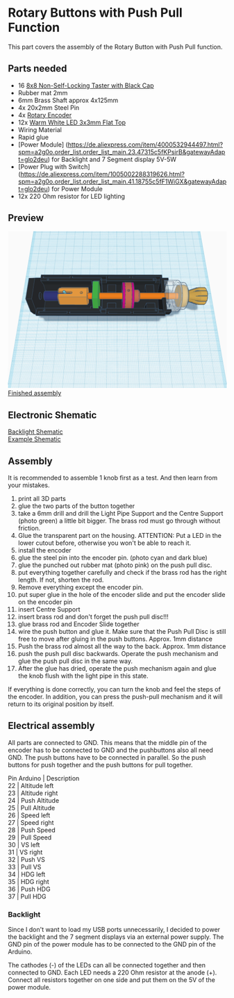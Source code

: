 # Rotary Buttons with Push Pull Function
This part covers the assembly of the Rotary Button with Push Pull function.

## Parts needed
- 16 [8x8 Non-Self-Locking Taster with Black Cap](https://de.aliexpress.com/item/4001159367703.html?spm=a2g0o.cart.0.0.5fbb4ae4lgbDyt&mp=1&gatewayAdapt=glo2deu)
- Rubber mat 2mm
- 6mm Brass Shaft approx 4x125mm
- 4x 20x2mm Steel Pin
- 4x [Rotary Encoder](https://de.aliexpress.com/item/1005002358274622.html?spm=a2g0o.cart.0.0.5fbb4ae4dFC68d&mp=1&gatewayAdapt=glo2deu)
- 12x [Warm White LED 3x3mm Flat Top](https://de.aliexpress.com/item/32757762886.html?spm=a2g0o.cart.0.0.230b4ae42b9wfW&mp=1&gatewayAdapt=glo2deu)
- Wiring Material
- Rapid glue
- [Power Module] (https://de.aliexpress.com/item/4000532944497.html?spm=a2g0o.order_list.order_list_main.23.47315c5fKPsirB&gatewayAdapt=glo2deu) for Backlight and 7 Segment display 5V-5W
- [Power Plug with Switch] (https://de.aliexpress.com/item/1005002288319626.html?spm=a2g0o.order_list.order_list_main.41.18755c5fF1WiGX&gatewayAdapt=glo2deu) for Power Module
- 12x 220 Ohm resistor for LED lighting

## Preview
![Preview](./Images/Preview.png)
[Finished assembly](./Images/)

## Electronic Shematic
[Backlight Shematic](./Electronics/Backlight_shematic.png)  
[Example Shematic](./Electronics/Example-shematic.png)

## Assembly
It is recommended to assemble 1 knob first as a test. And then learn from your mistakes.
1. print all 3D parts
2. glue the two parts of the button together
3. take a 6mm drill and drill the Light Pipe Support and the Centre Support (photo green) a little bit bigger. The brass rod must go through without friction. 
4. Glue the transparent part on the housing. ATTENTION: Put a LED in the lower cutout before, otherwise you won't be able to reach it.
5. install the encoder
6. glue the steel pin into the encoder pin. (photo cyan and dark blue)
7. glue the punched out rubber mat (photo pink) on the push pull disc.
8. put everything together carefully and check if the brass rod has the right length. If not, shorten the rod.
9. Remove everything except the encoder pin. 
10. put super glue in the hole of the encoder slide and put the encoder slide on the encoder pin
11. insert Centre Support
12. insert brass rod and don't forget the push pull disc!!!
13. glue brass rod and Encoder Slide together
14. wire the push button and glue it. Make sure that the Push Pull Disc is still free to move after gluing in the push buttons. Approx. 1mm distance
15. Push the brass rod almost all the way to the back. Approx. 1mm distance
16. push the push pull disc backwards. Operate the push mechanism and glue the push pull disc in the same way. 
17. After the glue has dried, operate the push mechanism again and glue the knob flush with the light pipe in this state.

If everything is done correctly, you can turn the knob and feel the steps of the encoder. In addition, you can press the push-pull mechanism and it will return to its original position by itself.

## Electrical assembly
All parts are connected to GND. This means that the middle pin of the encoder has to be connected to GND and the pushbuttons also all need GND. The push buttons have to be connected in parallel. So the push buttons for push together and the push buttons for pull together.

Pin Arduino | Description  
22	        | Altitude left  
23	        | Altitude right  
24	        | Push Altitude  
25	        | Pull Altitude  
26	        | Speed left  
27	        | Speed right  
28	        | Push Speed  
29	        | Pull Speed  
30	        | VS left  
31	        | VS right  
32	        | Push VS  
33	        | Pull VS  
34	        | HDG left  
35	        | HDG right  
36	        | Push HDG  
37	        | Pull HDG  

### Backlight
Since I don't want to load my USB ports unnecessarily, I decided to power the backlight and the 7 segment displays via an external power supply.
The GND pin of the power module has to be connected to the GND pin of the Arduino.

The cathodes (-) of the LEDs can all be connected together and then connected to GND.
Each LED needs a 220 Ohm resistor at the anode (+). Connect all resistors together on one side and put them on the 5V of the power module.
